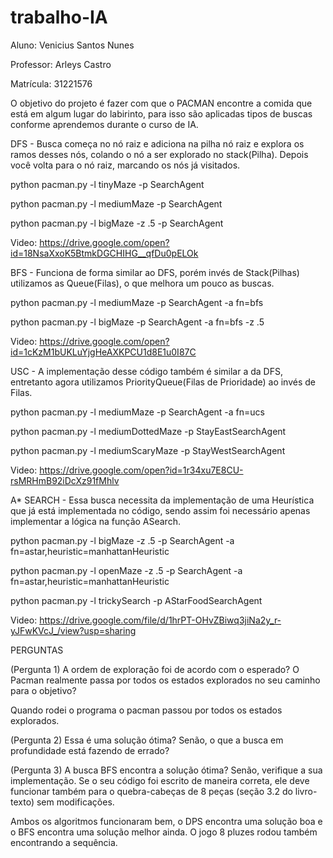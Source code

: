 # trabalho-IA

Aluno: Venicius Santos Nunes

Professor: Arleys Castro 

Matrícula: 31221576

O objetivo do projeto é fazer com que o PACMAN encontre a comida que está em algum lugar do labirinto, para isso são aplicadas tipos de buscas conforme aprendemos durante o curso de IA.

DFS - Busca começa no nó raiz e adiciona na pilha nó raiz e explora os ramos desses nós, colando o nó a ser explorado no stack(Pilha). Depois você volta para o nó raiz, marcando os nós já visitados. 

python pacman.py -l tinyMaze -p SearchAgent

python pacman.py -l mediumMaze -p SearchAgent

python pacman.py -l bigMaze -z .5 -p SearchAgent

Video: https://drive.google.com/open?id=18NsaXxoK5BtmkDGCHIHG__qfDu0pELOk


BFS - Funciona de forma similar ao DFS, porém invés de Stack(Pilhas) utilizamos as Queue(Filas), o que melhora um pouco as buscas. 

python pacman.py -l mediumMaze -p SearchAgent -a fn=bfs

python pacman.py -l bigMaze -p SearchAgent -a fn=bfs -z .5


Video: https://drive.google.com/open?id=1cKzM1bUKLuYjgHeAXKPCU1d8E1u0I87C

USC - A implementação desse código também é similar a da DFS, entretanto agora utilizamos PriorityQueue(Filas de Prioridade) ao invés de Filas.

python pacman.py -l mediumMaze -p SearchAgent -a fn=ucs

python pacman.py -l mediumDottedMaze -p StayEastSearchAgent

python pacman.py -l mediumScaryMaze -p StayWestSearchAgent


Video: https://drive.google.com/open?id=1r34xu7E8CU-rsMRHmB92iDcXz91fMhlv

A* SEARCH - Essa busca necessita da implementação de uma Heurística que já está implementada no código, sendo assim foi necessário apenas implementar a lógica na função ASearch.

python pacman.py -l bigMaze -z .5 -p SearchAgent -a fn=astar,heuristic=manhattanHeuristic 

python pacman.py -l openMaze -z .5 -p SearchAgent -a fn=astar,heuristic=manhattanHeuristic 

python pacman.py -l trickySearch -p AStarFoodSearchAgent

Video: https://drive.google.com/file/d/1hrPT-OHvZBiwq3jiNa2y_r-yJFwKVcJ_/view?usp=sharing

PERGUNTAS

(Pergunta 1) A ordem de exploração foi de acordo com o esperado? O Pacman realmente passa por todos os estados explorados no seu caminho para o objetivo?

Quando rodei o programa o pacman passou por todos os estados explorados. 

(Pergunta 2) Essa é uma solução ótima? Senão, o que a busca em profundidade está fazendo de errado?

(Pergunta 3) A busca BFS encontra a solução ótima? Senão, verifique a sua implementação. Se o seu código foi escrito de maneira correta, ele deve funcionar também para o quebra-cabeças de 8 peças (seção 3.2 do livro-texto) sem modificações.

Ambos os algoritmos funcionaram bem, o DPS encontra uma solução boa e o BFS encontra uma solução melhor ainda. O jogo 8 pluzes rodou também encontrando a sequência.

